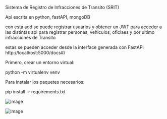 Sistema de Registro de Infracciones de Transito (SRIT)

Api escrita en python, fastAPI, mongoDB 

con esta add se puede registrar usuarios y obtener un JWT para acceder a las distintas api para registrar personas, vehiculos, oficiaes y por ultimo infracciones de Transito 

estas se pueden acceder desde la interface generada con FastAPI http://localhost:5000/docs#/

Primero, crear un entorno virtual:

python -m virtualenv venv

Para instalar los paquetes necesarios:

pip install -r requirements.txt

![image](https://github.com/jmcmaster77/SRIT/assets/85424450/66dff32f-c82c-4e1c-ac09-c62fd6c36e5b)

![image](https://github.com/jmcmaster77/SRIT/assets/85424450/b5ea8419-840f-4d4f-9d2a-233535bc434a)



